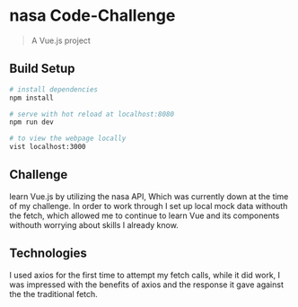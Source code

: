 # nasa Code-Challenge

> A Vue.js project

## Build Setup

``` bash
# install dependencies
npm install

# serve with hot reload at localhost:8080
npm run dev

# to view the webpage locally
vist localhost:3000
```

## Challenge

learn Vue.js by utilizing the nasa API, Which was currently down at the time of my challenge. In order to work through I set up local mock data withouth the fetch, which allowed me to continue to learn Vue and its components withouth worrying about skills I already know.

## Technologies

I used axios for the first time to attempt my fetch calls, while it did work, I was impressed with the benefits of axios and the response it gave against the the traditional fetch. 


